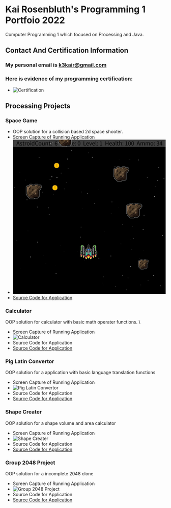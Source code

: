 # Kai Rosenbluth's Programming 1 Portfoio 2022 
Computer Programming 1 which focused on Processing and Java. 

## Contact And Certification Information 
### My personal email is k3kair@gmail.com 
### Here is evidence of my programming certification: 
* ![Certification]() 


## Processing Projects 


### Space Game 
* OOP solution for a collision based 2d space shooter. 
* Screen Capture of Running Application 
* ![SpaceGame](https://github.com/Kair12345/KR-Portfolio/blob/gh-pages/Images/SpaceGameSC.png?raw=true)
* [Source Code for Application](src/text.txt)


### Calculator 
OOP solution for calculator with basic math operater functions.   \
* Screen Capture of Running Application 
* ![Calculator]()
* Source Code for Application 
* [Source Code for Application]()

### Pig Latin Convertor 
OOP solution for a application with basic language translation functions 
* Screen Capture of Running Application 
* ![Pig Latin Convertor]() 
* Source Code for Application 
* [Source Code for Application]() 

### Shape Creater 
OOP solution for a shape volume and area calculator 
* Screen Capture of Running Application 
* ![Shape Creater]() 
* Source Code for Application 
* [Source Code for Application]() 

### Group 2048 Project 
OOP solution for a incomplete 2048 clone  
* Screen Capture of Running Application 
* ![Group 2048 Project]() 
* Source Code for Application 
* [Source Code for Application]() 



